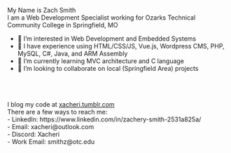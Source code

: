 My Name is Zach Smith <br>
I am a Web Development Specialist working for Ozarks Technical Community College in Springfield, MO <br>

- 👀 I’m interested in Web Development and Embedded Systems
- 📔 I have experience using HTML/CSS/JS, Vue.js, Wordpress CMS, PHP, MySQL, C#, Java, and ARM Assembly
- 🌱 I’m currently learning MVC architecture and C language
- 💞️ I’m looking to collaborate on local (Springfield Area) projects
<br>
<br>
<br>
I blog my code at <a href="https://xacheri.tumblr.com">xacheri.tumblr.com</a> <br>
There are a few ways to reach me: <br>
  - LinkedIn: https://www.linkedin.com/in/zachery-smith-2531a825a/ <br>
  - Email: xacheri@outlook.com <br>
  - Discord: Xacheri <br>
  - Work Email: smithz@otc.edu <br>

<!---
Xacheri/Xacheri is a ✨ special ✨ repository because its `README.md` (this file) appears on your GitHub profile.
You can click the Preview link to take a look at your changes.
--->
